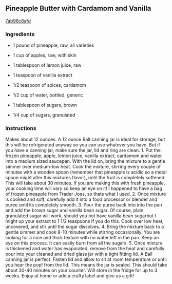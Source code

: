 ## Pineapple Butter with Cardamom and Vanilla

[7ab96c8afd](http://tastykitchen.com/recipes/canning/pineapple-butter-with-cardamom-and-vanilla/)

### Ingredients

 - 1 pound of pineapple, raw, all varieties

 - 1 cup of apples, raw, with skin

 - 1 tablespoon of lemon juice, raw

 - 1 teaspoon of vanilla extract

 - 1/2 teaspoon of spices, cardamom

 - 1/2 cup of water, bottled, generic

 - 1 tablespoon of sugars, brown

 - 1/4 cup of sugars, granulated

### Instructions

Makes about 12 ounces. A 12 ounce Ball canning jar is ideal for storage, but this will be refrigerated anyway so you can use whatever you have. But if you have a canning jar, make sure the jar, lid and ring are clean. 1. Put the frozen pineapple, apple, lemon juice, vanilla extract, cardamom and water into a medium sized saucepan. With the lid on, bring the mixture to a gentle simmer over medium-low heat. Cook the mixture, stirring every couple of minutes with a wooden spoon (remember that pineapple is acidic so a metal spoon might alter this mixtures flavor), until the fruit is completely softened. This will take about 30 minutes. If you are making this with fresh pineapple, your cooking time will vary so keep an eye on it! I happened to have a bag of frozen pineapple from Trader Joes, so thats what I used. 2. Once mixture is cooked and soft, carefully add it into a food processor or blender and puree until its completely smooth. 3. Pour the puree back into into the pan and add the brown sugar and vanilla bean sugar. Of course, plain granulated sugar will work, should you not have vanilla bean sugarbut I might up your extract to 1 1/2 teaspoons if you do this. Cook over low heat, uncovered, and stir until the sugar dissolves. 4. Bring the mixture back to a gentle simmer and cook 8-10 minutes while stirring occasionally. You are looking for a nice and thick texture with no water left in the pan. Keep an eye on this process. It can easily burn from all the sugars. 5. Once mixture is thickened and water has evaporated, remove from the heat and carefully pour into your cleaned and dried glass jar with a tight fitting lid. A Ball canning jar is perfect. Fasten lid and allow to sit at room temperature or until you hear the pop! from the lid. This means the jar is sealed. This should take about 30-40 minutes on your counter. Will store in the fridge for up to 3 weeks. Enjoy at home or add a crafty label and give as a gift!